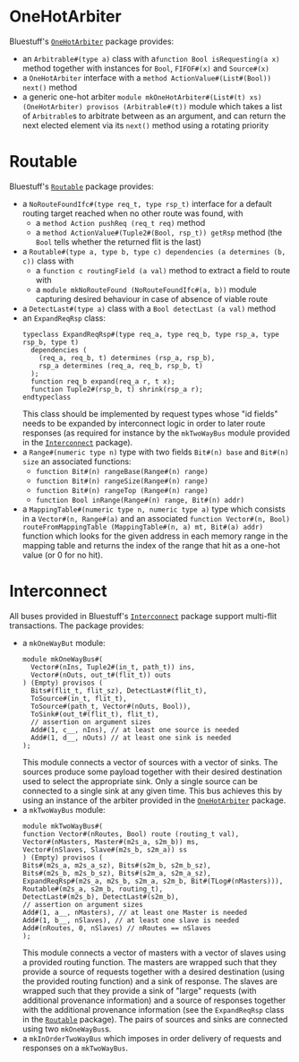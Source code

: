 # OneHotArbiter
Bluestuff's [`OneHotArbiter`](OneHotArbiter.bsv) package provides:
- an `Arbitrable#(type a)` class with a`function Bool isRequesting(a x)` method together with instances for `Bool`, `FIFOF#(x)` and `Source#(x)`
- a `OneHotArbiter` interface with a `method ActionValue#(List#(Bool)) next()` method
-  a generic one-hot arbiter `module mkOneHotArbiter#(List#(t) xs) (OneHotArbiter) provisos (Arbitrable#(t))` module which takes a list of `Arbitrable`s to arbitrate between as an argument, and can return the next elected element via its `next()` method using a rotating priority

# Routable
Bluestuff's [`Routable`](Routable.bsv) package provides:
- a `NoRouteFoundIfc#(type req_t, type rsp_t)` interface for a default routing target reached when no other route was found, with
  * a `method Action pushReq (req_t req)` method
  * a `method ActionValue#(Tuple2#(Bool, rsp_t)) getRsp` method (the `Bool` tells whether the returned flit is the last)
- a `Routable#(type a, type b, type c) dependencies (a determines (b, c))` class with
  * a `function c routingField (a val)` method to extract a field to route with
  * a `module mkNoRouteFound (NoRouteFoundIfc#(a, b))` module capturing desired behaviour in case of absence of viable route
- a `DetectLast#(type a)` class with a `Bool detectLast (a val)` method
- an `ExpandReqRsp` class:
  ```
  typeclass ExpandReqRsp#(type req_a, type req_b, type rsp_a, type rsp_b, type t)
    dependencies (
      (req_a, req_b, t) determines (rsp_a, rsp_b),
      rsp_a determines (req_a, req_b, rsp_b, t)
    );
    function req_b expand(req_a r, t x);
    function Tuple2#(rsp_b, t) shrink(rsp_a r);
  endtypeclass
  ```
  This class should be implemented by request types whose "id fields" needs to be expanded by interconnect logic in order to later route responses (as required for instance by the `mkTwoWayBus` module provided in the [`Interconnect`](Interconnect.bsv) package).
- a `Range#(numeric type n)` type with two fields `Bit#(n) base` and `Bit#(n) size` an associated functions:
  * `function Bit#(n) rangeBase(Range#(n) range)`
  * `function Bit#(n) rangeSize(Range#(n) range)`
  * `function Bit#(n) rangeTop (Range#(n) range)`
  * `function Bool inRange(Range#(n) range, Bit#(n) addr)`
- a `MappingTable#(numeric type n, numeric type a)` type which consists in a `Vector#(n, Range#(a)` and an associated `function Vector#(n, Bool) routeFromMappingTable (MappingTable#(n, a) mt, Bit#(a) addr)` function which looks for the given address in each memory range in the mapping table and returns the index of the range that hit as a one-hot value (or 0 for no hit).

# Interconnect
All buses provided in Bluestuff's [`Interconnect`](Interconnect.bsv) package support multi-flit transactions. The package provides:
- a `mkOneWayBut` module:
  ```
  module mkOneWayBus#(
    Vector#(nIns, Tuple2#(in_t, path_t)) ins,
    Vector#(nOuts, out_t#(flit_t)) outs
  ) (Empty) provisos (
    Bits#(flit_t, flit_sz), DetectLast#(flit_t),
    ToSource#(in_t, flit_t),
    ToSource#(path_t, Vector#(nOuts, Bool)),
    ToSink#(out_t#(flit_t), flit_t),
    // assertion on argument sizes
    Add#(1, c__, nIns), // at least one source is needed
    Add#(1, d__, nOuts) // at least one sink is needed
  );
  ```
    This module connects a vector of sources with a vector of sinks. The sources produce some payload together with their desired destination used to select the appropriate sink. Only a single source can be connected to a single sink at any given time. This bus achieves this by using an instance of the arbiter provided in the [`OneHotArbiter`](OneHotArbiter.bsv) package.
- a `mkTwoWayBus` module:
  ```
  module mkTwoWayBus#(
  function Vector#(nRoutes, Bool) route (routing_t val),
  Vector#(nMasters, Master#(m2s_a, s2m_b)) ms,
  Vector#(nSlaves, Slave#(m2s_b, s2m_a)) ss
  ) (Empty) provisos (
  Bits#(m2s_a, m2s_a_sz), Bits#(s2m_b, s2m_b_sz),
  Bits#(m2s_b, m2s_b_sz), Bits#(s2m_a, s2m_a_sz),
  ExpandReqRsp#(m2s_a, m2s_b, s2m_a, s2m_b, Bit#(TLog#(nMasters))),
  Routable#(m2s_a, s2m_b, routing_t),
  DetectLast#(m2s_b), DetectLast#(s2m_b),
  // assertion on argument sizes
  Add#(1, a__, nMasters), // at least one Master is needed
  Add#(1, b__, nSlaves), // at least one slave is needed
  Add#(nRoutes, 0, nSlaves) // nRoutes == nSlaves
  );
  ```
  This module connects a vector of masters with a vector of slaves using a provided routing function. The masters are wrapped such that they provide a source of requests together with a desired destination (using the provided routing function) and a sink of response. The slaves are wrapped such that they provide a sink of "large" requests (with additional provenance information) and a source of responses together with the additional provenance information (see the `ExpandReqRsp` class in the [`Routable`](Routable.bsv) package). The pairs of sources and sinks are connected using two `mkOneWayBus`s.
- a `mkInOrderTwoWayBus` which imposes in order delivery of requests and responses on a `mkTwoWayBus`.
